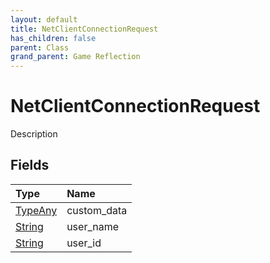 ```yaml
---
layout: default
title: NetClientConnectionRequest
has_children: false
parent: Class
grand_parent: Game Reflection
---
```

# NetClientConnectionRequest
Description 

## Fields

| Type | Name |
|:-------------|:--------------|
| [TypeAny](/docs/game-reflection/components/type_any) | custom_data |
| [String](/docs/game-reflection/components/string) | user_name |
| [String](/docs/game-reflection/components/string) | user_id |


